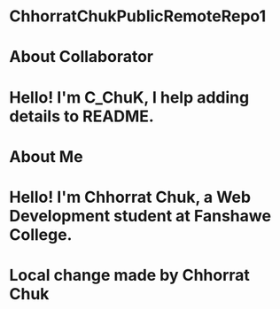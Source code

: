 # ChhorratChukPublicRemoteRepo1
# About Collaborator
# Hello! I'm C_ChuK, I help adding details to README.
# About Me
# Hello! I'm Chhorrat Chuk, a Web Development student at Fanshawe College.
# Local change made by Chhorrat Chuk

